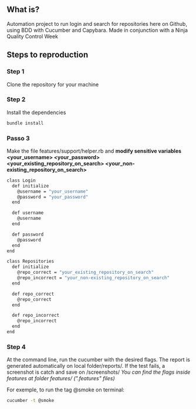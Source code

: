 ﻿## What is?
Automation project to run login and search for repositories here on Github, using BDD with Cucumber and Capybara.
Made in conjunction with a Ninja Quality Control Week

## Steps to reproduction
### Step 1
Clone the repository for your machine


### Step 2
Install the dependencies

```bash
bundle install
```


### Passo 3
Make the file features/support/helper.rb and <b>modify sensitive variables <your_username> <your_password> <your_existing_repository_on_search> <your_non-existing_repository_on_search></b>

```bash
class Login
  def initialize
    @username = "your_username"
    @password = "your_password"
  end

  def username
    @username
  end

  def password
    @password
  end
end

class Repositories
  def initialize
    @repo_correct = "your_existing_repository_on_search"
    @repo_incorrect = "your_non-existing_repository_on_search"
  end

  def repo_correct
    @repo_correct
  end

  def repo_incorrect
    @repo_incorrect
  end
end
```


### Step 4
At the command line, run the cucumber with the desired flags. The report is generated automatically on local folder/reports/.
If the test fails, a screenshot is catch and save on /screenshots/
<i>You can find the flags inside features at folder features/ (".features" files)</i>

For exemple, to run the tag @smoke on terminal:

```bash
cucumber -t @smoke
```